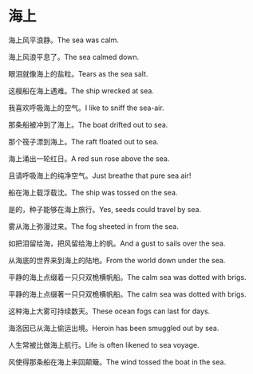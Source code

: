 # 海上

<p><span class="chinese">海上风平浪静。</span><span class="english">The sea was calm.</span></p>

<p><span class="chinese">海上风浪平息了。</span><span class="english">The sea calmed down.</span></p>

<p><span class="chinese">眼泪就像海上的盐粒。</span><span class="english">Tears as the sea salt.</span></p>

<p><span class="chinese">这艘船在海上遇难。</span><span class="english">The ship wrecked at sea.</span></p>

<p><span class="chinese">我喜欢呼吸海上的空气。</span><span class="english">I like to sniff the sea-air.</span></p>

<p><span class="chinese">那条船被冲到了海上。</span><span class="english">The boat drifted out to sea.</span></p>

<p><span class="chinese">那个筏子漂到海上。</span><span class="english">The raft floated out to sea.</span></p>

<p><span class="chinese">海上涌出一轮红日。</span><span class="english">A red sun rose above the sea.</span></p>

<p><span class="chinese">且请呼吸海上的纯净空气。</span><span class="english">Just breathe that pure sea air!</span></p>

<p><span class="chinese">船在海上载浮载沈。</span><span class="english">The ship was tossed on the sea.</span></p>

<p><span class="chinese">是的，种子能够在海上旅行。</span><span class="english">Yes, seeds could travel by sea.</span></p>

<p><span class="chinese">雾从海上弥漫过来。</span><span class="english">The fog sheeted in from the sea.</span></p>

<p><span class="chinese">如把泪留给海，把风留给海上的帆。</span><span class="english">And a gust to sails over the sea.</span></p>

<p><span class="chinese">从海底的世界来到海上的陆地。</span><span class="english">From the world down under the sea.</span></p>

<p><span class="chinese">平静的海上点缀着一只只双桅横帆船。</span><span class="english">The calm sea was dotted with brigs.</span></p>

<p><span class="chinese">平静的海上点缀著一只只双桅横帆船。</span><span class="english">The calm sea was dotted with brigs.</span></p>

<p><span class="chinese">这种海上大雾可持续数天。</span><span class="english">These ocean fogs can last for days.</span></p>

<p><span class="chinese">海洛因已从海上偷运出境。</span><span class="english">Heroin has been smuggled out by sea.</span></p>

<p><span class="chinese">人生常被比做海上航行。</span><span class="english">Life is often likened to sea voyage.</span></p>

<p><span class="chinese">风使得那条船在海上来回颠簸。</span><span class="english">The wind tossed the boat in the sea.</span></p>

